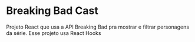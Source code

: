 # Breaking Bad Cast

Projeto React que usa a API Breaking Bad pra mostrar e filtrar personagens da série. Esse projeto usa React Hooks


